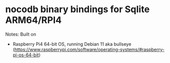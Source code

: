 # nocodb binary bindings for Sqlite ARM64/RPI4

Notes: Built on 

* Raspberry Pi4 64-bit OS, running Debian 11 aka bullseye (https://www.raspberrypi.com/software/operating-systems/#raspberry-pi-os-64-bit)

